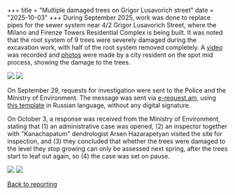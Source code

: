 +++
title = "Multiple damaged trees on Grigor Lusavorich street"
date = "2025-10-03"
+++
During September 2025, work was done to replace pipes for the sewer system near 4/2 Grigor Lusavorich Street, where the Milano and Firenze Towers Residential Complex is being built.
It was noted that the root system of 9 trees were severely damaged during the excavation work, with half of the root system removed completely.
A [video][1] was recorded and [photos][2] were made by a city resident on the spot mid process, showing the damage to the trees.

<div class="album">
<a href="/images/report-001/photo1.jpg"><img src="/images/report-001/photo1.thumb.jpg" /></a>
<a href="/images/report-001/photo2.jpg"><img src="/images/report-001/photo2.thumb.jpg" /></a>
</div>

On September 29, requests for investigation were sent to the Police and the Ministry of Environment.
The message was sent via [e-request.am][3], using [this template][4] in Russian language, without any digital signature.

On October 3, a response was received from the Ministry of Environment, stating that (1) an administrative case was opened, (2) an inspector together with "Kanachapatum" dendrologist Arsen Hazarapetyan visited the site for inspection, and (3) they concluded that whether the trees were damaged to the level they stop growing can only be assessed next spring, after the trees start to leaf out again, so (4) the case was set on pause.

<div class="album">
<a href="/images/report-001/response-1a.jpg"><img src="/images/report-001/response-1a.thumb.jpg" /></a>
<a href="/images/report-001/response-1b.jpg"><img src="/images/report-001/response-1b.thumb.jpg" /></a>
</div>

[Back to reporting](../)

[1]: https://www.instagram.com/p/DPONhX5CPKf/
[2]: https://www.dropbox.com/scl/fo/gb0e876dly9jzbhh06cil/ALQiGB0N3HWjWIKtndiiFWY?rlkey=yo1ur61trpmbvryoq89np6rvz&st=ivm81evy&dl=0
[3]: https://e-request.am/
[4]: https://docs.google.com/document/d/1Sxm2mBlpjDLPNwZ1S8p9DojRklOpTH5P1Da2m3gs-6w/edit?usp=sharing
